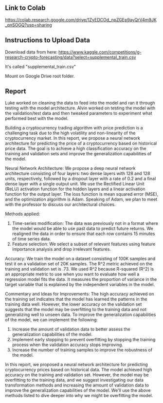 ## Link to Colab
https://colab.research.google.com/drive/1ZyEDCOd_npZGEp9ayQrV4m9JK_qnSOGQ?usp=sharing

## Instructions to Upload Data
Download data from here: https://www.kaggle.com/competitions/g-research-crypto-forecasting/data?select=supplemental_train.csv

It's called "supplemental_train.csv"

Mount on Google Drive root folder. 

## Report
Luke worked on cleaning the data to feed into the model and ran it through testing with the model architecture. Alvin worked on testing the model with the validation/test data and then tweaked parameters to experiment what performed best with the model. 

Building a cryptocurrency trading algorithm with price prediction is a challenging task due to the high volatility and non-linearity of the cryptocurrency market. In this report, we propose a neural network architecture for predicting the price of a cryptocurrency based on historical price data. The goal is to achieve a high classification accuracy on the training and validation sets and improve the generalization capabilities of the model.

Neural Network Architecture: We propose a deep neural network architecture consisting of four layers: two dense layers with 128 and 128 units, respectively, followed by a dropout layer with a rate of 0.2 and a final dense layer with a single output unit. We use the Rectified Linear Unit (ReLU) activation function for the hidden layers and a linear activation function for the output layer. The loss function is mean squared error (MSE), and the optimization algorithm is Adam. Speaking of Adam, we plan to meet with the professor to discuss our architectural choices. 

Methods applied:
1. Time-series modification: The data was previously not in a format where the model would be able to use past data to predict future returns. We realigned the data in order to ensure that each row contains 15 minutes of time series data. 
2. Feature selection: We select a subset of relevant features using feature importance analysis and drop irrelevant features.

Accuracy: We train the model on a dataset consisting of 100K samples and test it on a validation set of 20K samples. The R^2 metric achieved on the training and validation set is .73. We used R^2 because R-squared (R^2) is an appropriate metric to use when you want to evaluate how well a regression model fits the data. It measures the proportion of variance in the target variable that is explained by the independent variables in the model.

Commentary and Ideas for Improvements: The high accuracy achieved on the training set indicates that the model has learned the patterns in the training data well. However, the lower accuracy on the validation set suggests that the model may be overfitting to the training data and not generalizing well to unseen data.
To improve the generalization capabilities of the model, we can implement the following:
1. Increase the amount of validation data to better assess the generalization capabilities of the model.
2. Implement early stopping to prevent overfitting by stopping the training process when the validation accuracy stops improving.
3. Increase the number of training samples to improve the robustness of the model.

In this report, we proposed a neural network architecture for predicting cryptocurrency prices based on historical data. The model achieved high accuracy on the training and validation set. However, the model may be overfitting to the training data, and we suggest investigating our data transformation methods and increasing the amount of validation data to improve the generalization capabilities of the model. We'll use the above methods listed to dive deeper into why we might be overfitting the model. 
